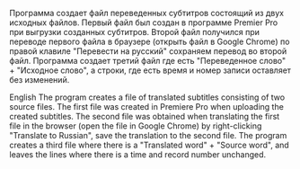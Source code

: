Программа создает файл переведенных субтитров состоящий из двух исходных файлов. 
Первый файл был создан в программе Premier Pro при выгрузки созданных субтитров. 
Второй файл получился при переводе первого файла в браузере (открыть файл в Google Chrome) по правой клавиле "Перевести на русский" сохраняем перевод во второй файл.
Программа создает третий файл где есть "Переведенное слово" + "Исходное слово", а строки, где есть время и номер записи оставляет без изменений.

English
The program creates a file of translated subtitles consisting of two source files.
The first file was created in Premiere Pro when uploading the created subtitles.
The second file was obtained when translating the first file in the browser (open the file in Google Chrome) by right-clicking "Translate to Russian", save the translation to the second file.
The program creates a third file where there is a "Translated word" + "Source word", and leaves the lines where there is a time and record number unchanged.
